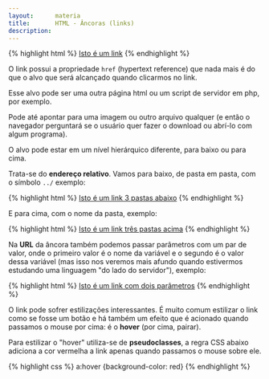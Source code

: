 ```yaml
---
layout:      materia
title:       HTML - Âncoras (links)
description: 
---
```


{% highlight html %}
<a href="pagina-ao-clicar.html">Isto é um link</a>
{% endhighlight %}

O link possui a propriedade `href` (hypertext reference) que nada mais é do que o alvo que será alcançado quando
clicarmos no link.

Esse alvo pode ser uma outra página html ou um script de servidor em php, por exemplo.

Pode até apontar para uma imagem ou outro arquivo qualquer (e então o navegador perguntará se o usuário quer fazer o
download ou abrí-lo com algum programa).

O alvo pode estar em um nível hierárquico diferente, para baixo ou para cima.

Trata-se do __endereço relativo__. Vamos para baixo, de pasta em pasta, com o símbolo `../` exemplo:

{% highlight html %}
<a href="../../../pagina-ao-clicar.html">Isto é um link 3 pastas abaixo</a>
{% endhighlight %}

E para cima, com o nome da pasta, exemplo:

{% highlight html %}
<a href="pasta/pasta/pasta/pagina-ao-clicar.html">Isto é um link três pastas acima</a>
{% endhighlight %}

Na __URL__ da âncora também podemos passar parâmetros com um par de valor, onde o primeiro valor é o nome da variável e
o segundo é o valor dessa variável (mas isso nos veremos mais afundo quando estivermos estudando uma linguagem 
"do lado do servidor"), exemplo:

{% highlight html %}
<a href="script.php?varA=valor1&varB=valor2">Isto é um link com dois parâmetros</a>
{% endhighlight %}

O link pode sofrer estilizações interessantes. É muito comum estilizar o link como se fosse um botão e há também um efeito
que é acionado quando passamos o mouse por cima: é o __hover__ (por cima, pairar).

Para estilizar o "hover" utiliza-se de __pseudoclasses__, a regra CSS abaixo adiciona a cor vermelha a link apenas quando
passamos o mouse sobre ele.

{% highlight css %}
a:hover {background-color: red}
{% endhighlight %}
